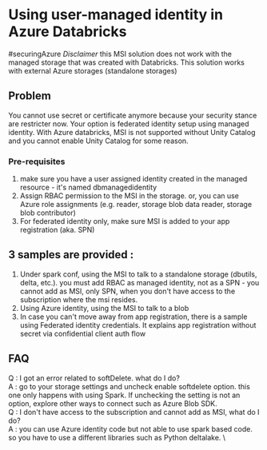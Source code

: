 # Using user-managed identity in Azure Databricks
#securingAzure
*Disclaimer*  this MSI solution does not work with the managed storage that was created with Databricks. This solution works with external Azure storages (standalone storages)

## Problem
You cannot use secret or certificate anymore because your security stance are restricter now. Your option is federated identity setup using managed identity.
With Azure databricks, MSI is not supported without Unity Catalog and you cannot enable Unity Catalog for some reason.

### Pre-requisites
1. make sure you have a user assigned identity created in the managed resource - it's named dbmanagedidentity
2. Assign RBAC permission to the MSI in the storage. or, you can use Azure role assignments (e.g. reader, storage blob data reader, storage blob contributor)
3. For federated identity only, make sure MSI is added to your app registration (aka. SPN)

## 3 samples are provided : 
1. Under spark conf, using the MSI to talk to a standalone storage (dbutils, delta, etc.). you must add RBAC as managed identity, not as a SPN - you cannot add as MSI, only SPN, when you don't have access to the subscription where the msi resides.
2. Using Azure identity, using the MSI to talk to a blob
3. In case you can't move away from app registration, there is a sample using Federated identity credentials. It explains app registration without secret via confidential client auth flow

## FAQ
Q : I got an error related to softDelete. what do I do? \
A : go to your storage settings and uncheck enable softdelete option. this one only happens with using Spark. If unchecking the setting is not an option, explore other ways to connect such as Azure Blob SDK. \
Q : I don't have access to the subscription and cannot add as MSI, what do I do? \
A : you can use Azure identity code but not able to use spark based code. so you have to use a different libraries such as Python deltalake. \
